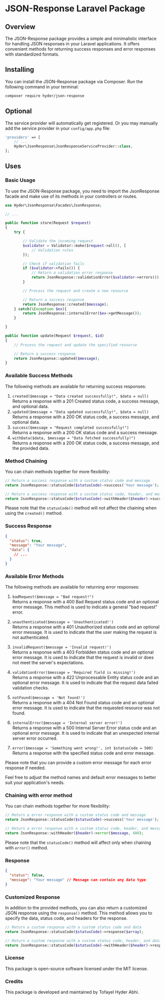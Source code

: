 # JSON-Response Laravel Package

## Overview

The JSON-Response package provides a simple and minimalistic interface for handling JSON responses in your Laravel applications. It offers convenient methods for returning success responses and error responses with standardized formats.

## Installing

You can install the JSON-Response package via Composer. Run the following command in your terminal:

```bash
composer require hyder/json-response
```

## Optional

The service provider will automatically get registered. Or you may manually add the service provider in your `config/app.php` file:

```php
'providers' => [
    // ...
    Hyder\JsonResponse\JsonResponseServiceProvider::class,
];
```

## Uses

### Basic Usage

To use the JSON-Response package, you need to import the JsonResponse facade and make use of its methods in your controllers or routes.

```php
use Hyder\JsonResponse\Facades\JsonResponse;

// ...

public function store(Request $request)
{
    try {

        // Validate the incoming request
        $validator = Validator::make($request->all(), [
            // Validation rules
        ]);

        // Check if validation fails
        if ($validator->fails()) {
            // Return a validation error response
            return JsonResponse::validationError($validator->errors());
        }

        // Process the request and create a new resource

        // Return a success response
        return JsonResponse::created($message);
    } catch(\Exception $ex){
        return JsonResponse::internalError($ex->getMessage());
    }

}

public function update(Request $request, $id)
{
    // Process the request and update the specified resource

    // Return a success response
    return JsonResponse::updated($message);
}

```

### Available Success Methods

The following methods are available for returning success responses:

1. `created($message = "Data created successfully!", $data = null)`  
   Returns a response with a 201 Created status code, a success message, and optional data.
2. `updated($message = "Data updated successfully!", $data = null)`    
Returns a response with a 200 OK status code, a success message, and optional data.
3. `success($message = "Request completed successfully!")`   
Returns a response with a 200 OK status code and a success message.
4. `withData($data, $message = "Data fetched successfully!")`   
Returns a response with a 200 OK status code, a success message, and the provided data.

### Method Chaining

You can chain methods together for more flexibility:

```php
// Return a success response with a custom status code and message
return JsonResponse::statusCode($statusCode)->success('Your message');

// Return a success response with a custom status code, header, and message
return JsonResponse::statusCode($statusCode)->withHeader($header)->success('Your message');
```

Please note that the `statusCode()` method will not affect the chaining when using the `created()` method.

### Success Response

```json
{
  "status": true,
  "message": "Your message",
  "data": {
    // ...
  }
}
```

### Available Error Methods

The following methods are available for returning error responses:

1. `badRequest($message = "Bad request!")`     
Returns a response with a 400 Bad Request status code and an optional error message. This method is used to indicate a general "bad request" error.

2. `unauthenticated($message = 'Unauthenticated!')`   
Returns a response with a 401 Unauthorized status code and an optional error message. It is used to indicate that the user making the request is not authenticated.

3. `invalidRequest($message = 'Invalid request!')`   
Returns a response with a 403 Forbidden status code and an optional error message. It is used to indicate that the request is invalid or does not meet the server's expectations.

4. `validationError($message = 'Required field is missing!')`   
Returns a response with a 422 Unprocessable Entity status code and an optional error message. It is used to indicate that the request data failed validation checks.

5. `notFound($message = 'Not found!')`   
Returns a response with a 404 Not Found status code and an optional error message. It is used to indicate that the requested resource was not found.

6. `internalError($message = 'Internal server error!')`   
Returns a response with a 500 Internal Server Error status code and an optional error message. It is used to indicate that an unexpected internal server error occurred.

7. `error($message = 'Something went wrong!', int $statusCode = 500)`   
Returns a response with the specified status code and error message.

Please note that you can provide a custom error message for each error response if needed.

Feel free to adjust the method names and default error messages to better suit your application's needs.

### Chaining with error method

You can chain methods together for more flexibility:

```php
// Return a error response with a custom status code and message
return JsonResponse::statusCode($statusCode)->success('Your message');

// Return a error response with a custom status code, header, and message
return JsonResponse::withHeader($header)->error($message, 400);
```

Please note that the `statusCode()` method will affect only when chaining with `error()` method.

### Response

```json
{
  "status": false,
  "message": "Your message" // Message can contain any data type
}
```

### Customized Response

In addition to the provided methods, you can also return a customized JSON response using the `response()` method. This method allows you to specify the data, status code, and headers for the response.

```php
// Return a custom response with a custom status code and data
return JsonResponse::statusCode($statusCode)->response($array);

// Return a custom response with a custom status code, header, and data
return JsonResponse::statusCode($statusCode)->withHeader($header)->response($array);

```

### License

This package is open-source software licensed under the MIT license.

### Credits

This package is developed and maintained by Tofayel Hyder Abhi.
